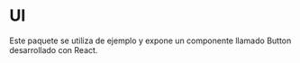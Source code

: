 # UI

Este paquete se utiliza de ejemplo y expone un componente llamado Button desarrollado con React.